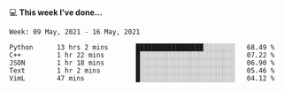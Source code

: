 💻 **This week I've done...**

<!--START_SECTION:waka-->
```text
Week: 09 May, 2021 - 16 May, 2021

Python      13 hrs 2 mins       █████████████████░░░░░░░░   68.49 % 
C++         1 hr 22 mins        █░░░░░░░░░░░░░░░░░░░░░░░░   07.22 % 
JSON        1 hr 18 mins        █░░░░░░░░░░░░░░░░░░░░░░░░   06.90 % 
Text        1 hr 2 mins         █░░░░░░░░░░░░░░░░░░░░░░░░   05.46 % 
VimL        47 mins             █░░░░░░░░░░░░░░░░░░░░░░░░   04.12 %
```
<!--END_SECTION:waka-->
